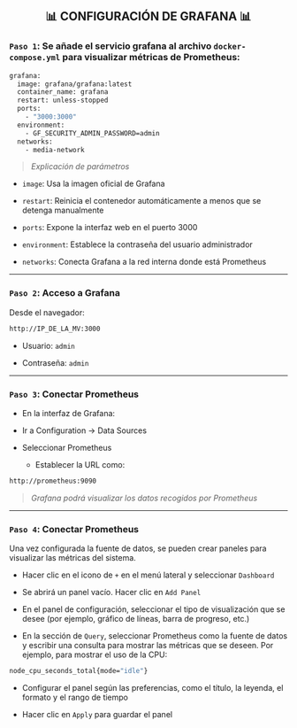 <h2 align="center"> 📊 CONFIGURACIÓN DE GRAFANA 📊 </h2>

### `Paso 1`: Se añade el servicio grafana al archivo `docker-compose.yml` para visualizar métricas de Prometheus:

```bash
grafana:
  image: grafana/grafana:latest
  container_name: grafana
  restart: unless-stopped
  ports:
    - "3000:3000"
  environment:
    - GF_SECURITY_ADMIN_PASSWORD=admin
  networks:
    - media-network
```

> *Explicación de parámetros*

- `image`: Usa la imagen oficial de Grafana

- `restart`: Reinicia el contenedor automáticamente a menos que se detenga manualmente 

- `ports`: Expone la interfaz web en el puerto 3000

- `environment`: Establece la contraseña del usuario administrador

- `networks`: Conecta Grafana a la red interna donde está Prometheus

---

### `Paso 2`: Acceso a Grafana
Desde el navegador:

```bash
http://IP_DE_LA_MV:3000
```

- Usuario: `admin`

- Contraseña: `admin`

---

### `Paso 3`: Conectar Prometheus

- En la interfaz de Grafana:

- Ir a Configuration → Data Sources

- Seleccionar Prometheus

    - Establecer la URL como:

```bash
http://prometheus:9090
```

> *Grafana podrá visualizar los datos recogidos por Prometheus*

---

### `Paso 4`: Conectar Prometheus

Una vez configurada la fuente de datos, se pueden crear paneles para visualizar las métricas del sistema.

- Hacer clic en el icono de `+` en el menú lateral y seleccionar `Dashboard`
  
- Se abrirá un panel vacío. Hacer clic en `Add Panel`
  
- En el panel de configuración, seleccionar el tipo de visualización que se desee (por ejemplo, gráfico de líneas, barra de progreso, etc.)
  
- En la sección de `Query`, seleccionar Prometheus como la fuente de datos y escribir una consulta para mostrar las métricas que se deseen. Por ejemplo, para mostrar el uso de la CPU:

```bash
node_cpu_seconds_total{mode="idle"}
```

- Configurar el panel según las preferencias, como el título, la leyenda, el formato y el rango de tiempo
  
- Hacer clic en `Apply` para guardar el panel
